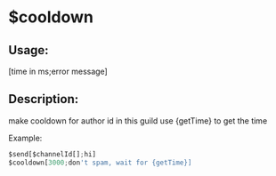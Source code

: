 # $cooldown
## Usage:
 [time in ms;error message]
## Description:
 make cooldown for author id in this guild use {getTime} to get the time

Example: 
```js
$send[$channelId[];hi]
$cooldown[3000;don't spam, wait for {getTime}]
```